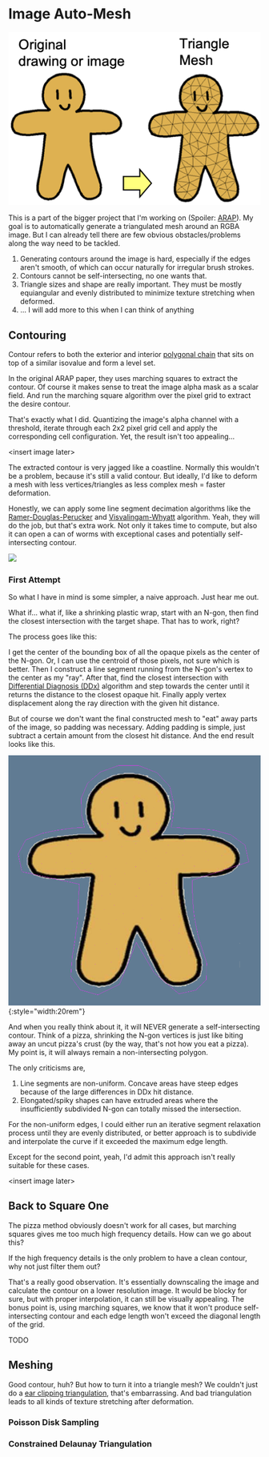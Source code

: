 # Image Auto-Mesh
![](img/image-auto-mesh.md/arap.png)

This is a part of the bigger project that I'm working on (Spoiler: [ARAP](https://www-ui.is.s.u-tokyo.ac.jp/~takeo/papers/rigid.pdf)). My goal is to automatically generate a triangulated mesh around an RGBA image. But I can already tell there are few obvious obstacles/problems along the way need to be tackled.

1. Generating contours around the image is hard, especially if the edges aren't smooth, of which can occur naturally for irregular brush strokes.
2. Contours cannot be self-intersecting, no one wants that.
3. Triangle sizes and shape are really important. They must be mostly equiangular and evenly distributed to minimize texture stretching when deformed.
4. ... I will add more to this when I can think of anything

## Contouring
Contour refers to both the exterior and interior [polygonal chain](https://en.wikipedia.org/wiki/Polygonal_chain) that sits on top of a similar isovalue and form a level set. 

In the original ARAP paper, they uses marching squares to extract the contour. Of course it makes sense to treat the image alpha mask as a scalar field. And run the marching square algorithm over the pixel grid to extract the desire contour.

That's exactly what I did. Quantizing the image's alpha channel with a threshold, iterate through each 2x2 pixel grid cell and apply the corresponding cell configuration. Yet, the result isn't too appealing...

<insert image later\>

The extracted contour is very jagged like a coastline. Normally this wouldn't be a problem, because it's still a valid contour. But ideally, I'd like to deform a mesh with less vertices/triangles as less complex mesh = faster deformation. 

Honestly, we can apply some line segment decimation algorithms like the [Ramer-Douglas-Perucker](https://en.wikipedia.org/wiki/Ramer–Douglas–Peucker_algorithm) and [Visvalingam-Whyatt](https://en.wikipedia.org/wiki/Visvalingam–Whyatt_algorithm) algorithm. Yeah, they will do the job, but that's extra work. Not only it takes time to compute, but also it can open a can of worms with exceptional cases and potentially self-intersecting contour. 

![](https://upload.wikimedia.org/wikipedia/commons/thumb/4/49/Douglas–Peucker_and_Visvalingam–Whyatt_simplification_algorithms.svg/1920px-Douglas–Peucker_and_Visvalingam–Whyatt_simplification_algorithms.svg.png)

### First Attempt
So what I have in mind is some simpler, a naive approach. Just hear me out. 

What if... what if, like a shrinking plastic wrap, start with an N-gon, then find the closest intersection with the target shape. That has to work, right? 

The process goes like this: 

I get the center of the bounding box of all the opaque pixels as the center of the N-gon. Or, I can use the centroid of those pixels, not sure which is better. Then I construct a line segment running from the N-gon's vertex to the center as my "ray". After that, find the closest intersection with [Differential Diagnosis (DDx)](https://www.google.com/url?sa=t&source=web&rct=j&opi=89978449&url=https://en.wikipedia.org/wiki/Differential_diagnosis&ved=2ahUKEwjI6qDp79uMAxUfHjQIHXW7HbMQFnoECB8QAQ&usg=AOvVaw2pNwTcmNGopCeEvIwUB4MK) algorithm and step towards the center until it returns the distance to the closest opaque hit. Finally apply vertex displacement along the ray direction with the given hit distance.

But of course we don't want the final constructed mesh to "eat" away parts of the image, so padding was necessary. Adding padding is simple, just subtract a certain amount from the closest hit distance. And the end result looks like this.

![](img/image-auto-mesh.md/first-attempt.png){:style="width:20rem"}

And when you really think about it, it will NEVER generate a self-intersecting contour. Think of a pizza, shrinking the N-gon vertices is just like biting away an uncut pizza's crust (by the way, that's not how you eat a pizza). My point is, it will always remain a non-intersecting polygon. 

The only criticisms are, 

1. Line segments are non-uniform. Concave areas have steep edges because of the large differences in DDx hit distance. 
2. Elongated/spiky shapes can have extruded areas where the insufficiently subdivided N-gon can totally missed the intersection.

For the non-uniform edges, I could either run an iterative segment relaxation process until they are evenly distributed, or better approach is to subdivide and interpolate the curve if it exceeded the maximum edge length. 

Except for the second point, yeah, I'd admit this approach isn't really suitable for these cases. 

<insert image later\>

## Back to Square One
The pizza method obviously doesn't work for all cases, but marching squares gives me too much high frequency details. How can we go about this? 

If the high frequency details is the only problem to have a clean contour, why not just filter them out? 

That's a really good observation. It's essentially downscaling the image and calculate the contour on a lower resolution image. It would be blocky for sure, but with proper interpolation, it can still be visually appealing. The bonus point is, using marching squares, we know that it won't produce self-intersecting contour and each edge length won't exceed the diagonal length of the grid. 

TODO

## Meshing
Good contour, huh? But how to turn it into a triangle mesh? We couldn't just do a [ear clipping triangulation](https://en.wikipedia.org/wiki/Two_ears_theorem), that's embarrassing. And bad triangulation leads to all kinds of texture stretching after deformation. 

### Poisson Disk Sampling

### Constrained Delaunay Triangulation